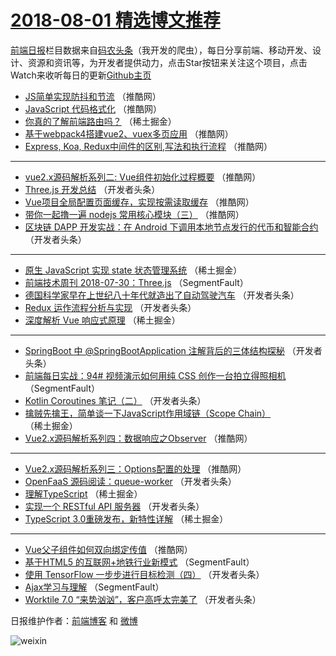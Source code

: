 # [2018-08-01 精选博文推荐](https://toutiao.qdkfweb.cn/date/2018/08/01)

[前端日报](https://qdkfweb.cn/c/news)栏目数据来自[码农头条](https://toutiao.qdkfweb.cn/)（我开发的爬虫），每日分享前端、移动开发、设计、资源和资讯等，为开发者提供动力，点击Star按钮来关注这个项目，点击Watch来收听每日的更新[Github主页](https://github.com/kujian/frontendDaily)
* [JS简单实现防抖和节流](https://toutiao.qdkfweb.cn/81667.html) （推酷网）
* [JavaScript 代码格式化](https://toutiao.qdkfweb.cn/81676.html) （推酷网）
* [你真的了解前端路由吗？](https://toutiao.qdkfweb.cn/81608.html) （稀土掘金）
* [基于webpack4搭建vue2、vuex多页应用](https://toutiao.qdkfweb.cn/81671.html) （推酷网）
* [Express, Koa, Redux中间件的区别,写法和执行流程](https://toutiao.qdkfweb.cn/81681.html) （推酷网）

***
* [vue2.x源码解析系列二: Vue组件初始化过程概要](https://toutiao.qdkfweb.cn/81665.html) （推酷网）
* [Three.js 开发总结](https://toutiao.qdkfweb.cn/81633.html) （开发者头条）
* [Vue项目全局配置页面缓存，实现按需读取缓存](https://toutiao.qdkfweb.cn/81661.html) （推酷网）
* [带你一起撸一遍 nodejs 常用核心模块（三）](https://toutiao.qdkfweb.cn/81673.html) （推酷网）
* [区块链 DAPP 开发实战：在 Android 下调用本地节点发行的代币和智能合约](https://toutiao.qdkfweb.cn/81638.html) （开发者头条）

***
* [原生 JavaScript 实现 state 状态管理系统](https://toutiao.qdkfweb.cn/81607.html) （稀土掘金）
* [前端技术周刊 2018-07-30：Three.js](https://toutiao.qdkfweb.cn/81590.html) （SegmentFault）
* [德国科学家早在上世纪八十年代就造出了自动驾驶汽车](https://toutiao.qdkfweb.cn/81634.html) （开发者头条）
* [Redux 运作流程分析与实现](https://toutiao.qdkfweb.cn/81635.html) （开发者头条）
* [深度解析 Vue 响应式原理](https://toutiao.qdkfweb.cn/81610.html) （稀土掘金）

***
* [SpringBoot 中 @SpringBootApplication 注解背后的三体结构探秘](https://toutiao.qdkfweb.cn/81628.html) （开发者头条）
* [前端每日实战：94# 视频演示如何用纯 CSS 创作一台拍立得照相机](https://toutiao.qdkfweb.cn/81588.html) （SegmentFault）
* [Kotlin Coroutines 笔记（二）](https://toutiao.qdkfweb.cn/81637.html) （开发者头条）
* [擒贼先擒王，简单谈一下JavaScript作用域链（Scope Chain）](https://toutiao.qdkfweb.cn/81606.html) （稀土掘金）
* [Vue2.x源码解析系列四：数据响应之Observer](https://toutiao.qdkfweb.cn/81663.html) （推酷网）

***
* [Vue2.x源码解析系列三：Options配置的处理](https://toutiao.qdkfweb.cn/81664.html) （推酷网）
* [OpenFaaS 源码阅读：queue-worker](https://toutiao.qdkfweb.cn/81639.html) （开发者头条）
* [理解TypeScript](https://toutiao.qdkfweb.cn/81600.html) （稀土掘金）
* [实现一个 RESTful API 服务器](https://toutiao.qdkfweb.cn/81640.html) （开发者头条）
* [TypeScript 3.0重磅发布，新特性详解](https://toutiao.qdkfweb.cn/81601.html) （稀土掘金）

***
* [Vue父子组件如何双向绑定传值](https://toutiao.qdkfweb.cn/81666.html) （推酷网）
* [基于HTML5 的互联网+地铁行业新模式](https://toutiao.qdkfweb.cn/81593.html) （SegmentFault）
* [使用 TensorFlow 一步步进行目标检测（四）](https://toutiao.qdkfweb.cn/81641.html) （开发者头条）
* [Ajax学习与理解](https://toutiao.qdkfweb.cn/81594.html) （SegmentFault）
* [Worktile 7.0 “来势汹汹”，客户高呼太完美了](https://toutiao.qdkfweb.cn/81642.html) （开发者头条）

日报维护作者：[前端博客](https://qdkfweb.cn/) 和 [微博](https://qdkfweb.cn/go/weibo)

![weixin](https://user-images.githubusercontent.com/3055447/38468989-651132ac-3b80-11e8-8e6b-15122322a9d7.png)